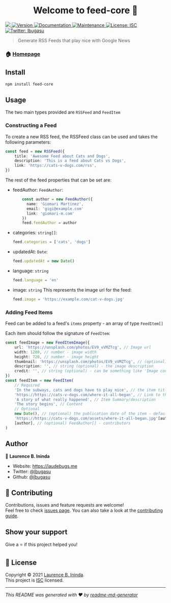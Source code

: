 <h1 align="center">Welcome to feed-core 👋</h1>
<p>
  <a href="https://github.com/lbugasu/feed-core/actions/workflows/release.yml">
    <img src="https://github.com/lbugasu/feed-core/actions/workflows/release.yml/badge.svg"/>
  </a>
  <a href="https://www.npmjs.com/package/feed-core" target="_blank">
    <img alt="Version" src="https://img.shields.io/npm/v/feed-core.svg">
  </a>
  <a href="https://github.com/lbugasu/feed-core#readme" target="_blank">
    <img alt="Documentation" src="https://img.shields.io/badge/documentation-yes-brightgreen.svg" />
  </a>
  <a href="https://github.com/lbugasu/feed-core/graphs/commit-activity" target="_blank">
    <img alt="Maintenance" src="https://img.shields.io/badge/Maintained%3F-yes-green.svg" />
  </a>
  <a href="https://github.com/lbugasu/feed-core/blob/master/LICENSE" target="_blank">
    <img alt="License: ISC" src="https://img.shields.io/github/license/lbugasu/feed-core" />
  </a>
  <a href="https://twitter.com/lbugasu" target="_blank">
    <img alt="Twitter: lbugasu" src="https://img.shields.io/twitter/follow/lbugasu.svg?style=social" />
  </a>
</p>

> Generate RSS Feeds that play nice with Google News

### 🏠 [Homepage](https://github.com/lbugasu/feed-core#readme)

## Install

```sh
npm install feed-core
```

## Usage

The two main types provided are `RSSFeed` and `FeedItem`

### Constructing a Feed

To create a new RSS feed, the RSSFeed class can be used and takes
the following parameters:

```typescript
const feed = new RSSFeed({
    title: 'Awesome Feed about Cats and Dogs',
    description: 'This is a feed about Cats vs Dogs',
    link: 'https://cats-v-dogs.com/rss',
})
```

The rest of the feed properties that can be set are:

-   feedAuthor: `FeedAuthor`:
    ```typescript
        const author = new FeedAuthor({
          name: 'Giomari Martinez',
          email: 'gigi@example.com'
          link: 'giomari-m.com'
        })
        feed.feedAuthor = author
    ```
-   categories: `string[]`:
    ```typescript
    feed.categories = ['cats', 'dogs']
    ```
-   updatedAt: `Date`:
    ```typescript
    feed.updatedAt = new Date()
    ```
-   language: `string`
    ```typescript
    feed.language = 'en'
    ```
-   image: `string`
    This represents the image url for the feed:
    ```typescript
    feed.image = 'https://example.com/cat-v-dogs.jpg'
    ```

### Adding Feed Items

Feed can be added to a feed's `items` property - an array of type `FeedItem[]`
<br/>

Each item should follow the signature of `FeedItem`:

```typescript
const feedImage = new FeedItemImage({
    url: 'https://unsplash.com/photos/EV9_vVMZTcg', // Image url
    width: 1280, // number - image width
    height: 720, // number - image height
    thumbnail: 'https://unsplash.com/photos/EV9_vVMZTcg', // (optional)image thumbnail url (optional)
    description: '', // string (optional) - the image description
    credit: '', // string (optional) - can be something like 'Image couretesy of Unsplash'
})
const feedItem = new FeedItem(
    // Required
    'In the subways, cats and dogs have to play nice', // the item title
    'https://https://cats-v-dogs.com/where-it-all-began', // Link to the item
    'A story of what really happened', // Item Summary/description
    'The story begins', // Content
    // Optional
    new Date(), // (optional) the publication date of the item - defaults to new Date()
    'https://https://cats-v-dogs.com/assets/where-it-all-began.jpg'[author], // (optional) FeedAuthor[] - authors
    [author], // (optional) FeedAuthor[] - contributors
)
```

## Author

👤 **Laurence B. Ininda**

-   Website: https://laudebugs.me
-   Twitter: [@lbugasu](https://twitter.com/lbugasu)
-   Github: [@lbugasu](https://github.com/lbugasu)

## 🤝 Contributing

Contributions, issues and feature requests are welcome!<br />Feel free to check [issues page](https://github.com/lbugasu/feed-core/issues). You can also take a look at the [contributing guide](https://github.com/lbugasu/feed-core/blob/master/CONTRIBUTING.md).

## Show your support

Give a ⭐️ if this project helped you!

## 📝 License

Copyright © 2021 [Laurence B. Ininda](https://github.com/lbugasu).<br />
This project is [ISC](https://github.com/lbugasu/feed-core/blob/master/LICENSE) licensed.

---

_This README was generated with ❤️ by [readme-md-generator](https://github.com/kefranabg/readme-md-generator)_
